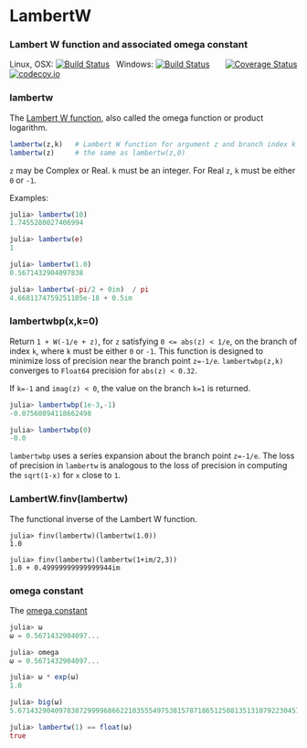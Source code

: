 # LambertW
### Lambert W function and associated omega constant

Linux, OSX: [![Build Status](https://travis-ci.org/jlapeyre/LambertW.jl.svg)](https://travis-ci.org/jlapeyre/LambertW.jl)
&nbsp;
Windows: [![Build Status](https://ci.appveyor.com/api/projects/status/github/jlapeyre/LambertW.jl?branch=master&svg=true)](https://ci.appveyor.com/project/jlapeyre/lambertw-jl)
&nbsp; &nbsp; &nbsp;
[![Coverage Status](https://coveralls.io/repos/github/jlapeyre/LambertW.jl/badge.svg?branch=master)](https://coveralls.io/github/jlapeyre/LambertW.jl?branch=master)
[![codecov.io](http://codecov.io/github/jlapeyre/LambertW.jl/coverage.svg?branch=master)](http://codecov.io/github/jlapeyre/LambertW.jl?branch=master)

<!-- [![LambertW](http://pkg.julialang.org/badges/LambertW_0.6.svg)](http://pkg.julialang.org/?pkg=LambertW&ver=0.6) -->


### lambertw

The [Lambert W function](http://en.wikipedia.org/wiki/Lambert_W_function),
also called the omega function or product logarithm.

```julia
lambertw(z,k)   # Lambert W function for argument z and branch index k
lambertw(z)     # the same as lambertw(z,0)
```

`z` may be Complex or Real. `k` must be an integer. For Real
`z`, `k` must be either `0` or `-1`.

Examples:

```julia
julia> lambertw(10)
1.7455280027406994

julia> lambertw(e)
1

julia> lambertw(1.0)
0.5671432904097838

julia> lambertw(-pi/2 + 0im)  / pi
4.6681174759251105e-18 + 0.5im
```

### lambertwbp(x,k=0)

Return `1 + W(-1/e + z)`, for `z` satisfying `0 <= abs(z) < 1/e`,
on the branch of index `k`, where `k` must be either `0` or `-1`. This
function is designed to minimize loss of precision near the branch point `z=-1/e`.
`lambertwbp(z,k)` converges to `Float64` precision for `abs(z) < 0.32`.

If `k=-1` and `imag(z) < 0`, the value on the branch `k=1` is returned.

```julia
julia> lambertwbp(1e-3,-1)
-0.07560894118662498

julia> lambertwbp(0)
-0.0
```

`lambertwbp` uses a series expansion about the branch point `z=-1/e`.
The loss of precision in `lambertw` is analogous to the loss of precision
in computing the `sqrt(1-x)` for `x` close to `1`.

### LambertW.finv(lambertw)

The functional inverse of the Lambert W function.
```
julia> finv(lambertw)(lambertw(1.0))
1.0

julia> finv(lambertw)(lambertw(1+im/2,3))
1.0 + 0.49999999999999944im
```

### omega constant

The [omega constant](http://en.wikipedia.org/wiki/Omega_constant)

```julia
julia> ω
ω = 0.5671432904097...

julia> omega
ω = 0.5671432904097...

julia> ω * exp(ω)
1.0

julia> big(ω)
5.67143290409783872999968662210355549753815787186512508135131079223045793086683e-01 with 256 bits of precision

julia> lambertw(1) == float(ω)
true
```
<!-- ### Notes -->

<!-- Both `lambertw` and `lambertwbp` throw `DomainErrors` rather than return `NaN`s. -->
<!-- This behavior is reversed by setting `LAMBERTW_USE_NAN=true` at the top of -->
<!-- the source file `lambertw.jl`. -->
 
<!--  LocalWords:  lambertw jacobisymbol julia ulia im eval LambertW
 -->
<!--  LocalWords:  lambertwbp lambertwm NaN bitstype Combinatorics
 -->
<!--  LocalWords:  BigInt imag sqrt
 -->
